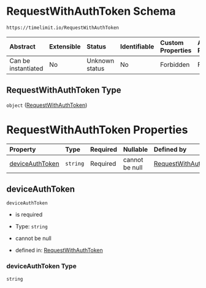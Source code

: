 # RequestWithAuthToken Schema

```txt
https://timelimit.io/RequestWithAuthToken
```

| Abstract            | Extensible | Status         | Identifiable | Custom Properties | Additional Properties | Access Restrictions | Defined In                                                                                  |
| :------------------ | :--------- | :------------- | :----------- | :---------------- | :-------------------- | :------------------ | :------------------------------------------------------------------------------------------ |
| Can be instantiated | No         | Unknown status | No           | Forbidden         | Forbidden             | none                | [RequestWithAuthToken.schema.json](RequestWithAuthToken.schema.json "open original schema") |

## RequestWithAuthToken Type

`object` ([RequestWithAuthToken](requestwithauthtoken.md))

# RequestWithAuthToken Properties

| Property                            | Type     | Required | Nullable       | Defined by                                                                                                                                         |
| :---------------------------------- | :------- | :------- | :------------- | :------------------------------------------------------------------------------------------------------------------------------------------------- |
| [deviceAuthToken](#deviceauthtoken) | `string` | Required | cannot be null | [RequestWithAuthToken](requestwithauthtoken-properties-deviceauthtoken.md "https://timelimit.io/RequestWithAuthToken#/properties/deviceAuthToken") |

## deviceAuthToken

`deviceAuthToken`

- is required

- Type: `string`

- cannot be null

- defined in: [RequestWithAuthToken](requestwithauthtoken-properties-deviceauthtoken.md "https://timelimit.io/RequestWithAuthToken#/properties/deviceAuthToken")

### deviceAuthToken Type

`string`
